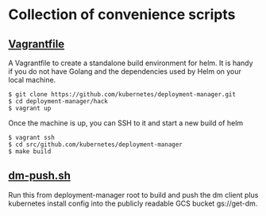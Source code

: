 Collection of convenience scripts
=================================

[Vagrantfile](Vagrantfile)
--------------------------

A Vagrantfile to create a standalone build environment for helm.
It is handy if you do not have Golang and the dependencies used by Helm on your local machine.

    $ git clone https://github.com/kubernetes/deployment-manager.git
    $ cd deployment-manager/hack
    $ vagrant up

Once the machine is up, you can SSH to it and start a new build of helm

    $ vagrant ssh
    $ cd src/github.com/kubernetes/deployment-manager
    $ make build

[dm-push.sh](dm-push.sh)
------------------------

Run this from deployment-manager root to build and push the dm client plus
kubernetes install config into the publicly readable GCS bucket gs://get-dm.
